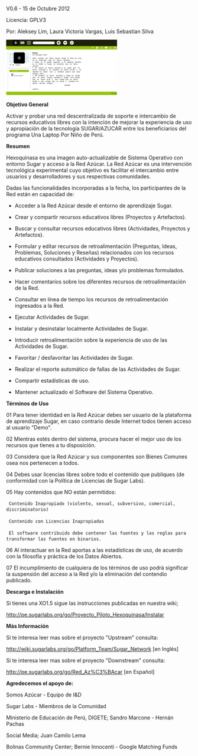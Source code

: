 <html><body><p>V0.6 - 15 de Octubre 2012

Licencia: GPLV3



Por: Aleksey Lim, Laura Victoria Vargas, Luis Sebastian Silva

<a href="/files/2012/10/Pantallazo-del-2012-10-05-041607.png"><img src="/files/2012/10/Pantallazo-del-2012-10-05-041607-300x150.png" alt="Duvan Camilo" title="Pantallazo del 2012-10-05 04:16:07" width="300" height="150" class="alignleft size-medium wp-image-289"></a>

<strong>Objetivo General

</strong>

Activar y probar una red descentralizada de soporte e intercambio de recursos educativos libres con la intención de mejorar la experiencia de uso y apropiación de la tecnología SUGAR/AZUCAR entre los beneficiarios del programa Una Laptop Por Niño de Perú.

<strong>

Resumen</strong>



Hexoquinasa es una imagen auto-actualizable de Sistema Operativo con entorno Sugar y acceso a la Red Azúcar. La Red Azúcar es una intervención tecnológica experimental cuyo objetivo es facilitar el intercambio entre usuarios y desarrolladores y sus respectivas comunidades.



Dadas las funcionalidades incorporadas a la fecha, los participantes de la Red están en capacidad de:



- Acceder a la Red Azúcar desde el entorno de aprendizaje Sugar.  

- Crear y compartir recursos educativos libres (Proyectos y Artefactos).

- Buscar y consultar recursos educativos libres (Actividades, Proyectos y Artefactos).

- Formular y editar recursos de retroalimentación (Preguntas, Ideas, Problemas, Soluciones y Reseñas) relacionados con los recursos educativos consultados (Actividades y Proyectos).

- Publicar soluciones a las preguntas, ideas y/o problemas formulados.

- Hacer comentarios sobre los diferentes recursos de retroalimentación de la Red. 

- Consultar en línea de tiempo los recursos de retroalimentación ingresados a la Red.

- Ejecutar Actividades de Sugar.

- Instalar y desinstalar localmente Actividades de Sugar.

- Introducir retroalimentación sobre la experiencia de uso de las Actividades de Sugar.

- Favoritar / desfavoritar las Actividades de Sugar.

- Realizar el reporte automático de fallas de las Actividades de Sugar.

- Compartir estadísticas de uso.

- Mantener actualizado el Software del Sistema Operativo.

<strong>

Términos de Uso</strong>



01 Para tener identidad en la Red Azúcar debes ser usuario de la plataforma de aprendizaje Sugar, en caso contrario desde Internet todos tienen acceso al usuario "Demo".

02 Mientras estés dentro del sistema, procura hacer el mejor uso de los recursos que tienes a tu disposición.

03 Considera que la Red Azúcar y sus componentes son Bienes Comunes osea nos pertenecen a todos.

04 Debes usar licencias libres sobre todo el contenido que publiques (de conformidad con la Política de Licencias de Sugar Labs).

05 Hay contenidos que NO están permitidos:

     Contenido Inapropiado (violento, sexual, subversivo, comercial, discriminatorio)

     Contenido con Licencias Inapropiadas

     El software contribuido debe contener las fuentes y las reglas para transformar las fuentes en binarios. 

06 Al interactuar en la Red aportas a las estadísticas de uso, de acuerdo con la filosofía y práctica de los Datos Abiertos.

07 El incumplimiento de cualquiera de los términos de uso podrá significar la suspensión del acceso a la Red y/o la eliminación del contendio publicado. 

<strong>

Descarga e Instalación</strong>



Si tienes una XO1.5 sigue las instrucciones publicadas en nuestra wiki; 

<a href="http://pe.sugarlabs.org/go/Proyecto_Piloto_Hexoquinasa/Instalar">http://pe.sugarlabs.org/go/Proyecto_Piloto_Hexoquinasa/Instalar</a>



<strong>Más Información</strong>



Si te interesa leer mas sobre el proyecto "Upstream" consulta:

<a href="http://wiki.sugarlabs.org/go/Platform_Team/Sugar_Network">http://wiki.sugarlabs.org/go/Platform_Team/Sugar_Network</a> [en Inglés]



Si te interesa leer mas sobre el proyecto "Downstream" consulta:

<a href="http://pe.sugarlabs.org/go/Red_Az%C3%BAcar">http://pe.sugarlabs.org/go/Red_Az%C3%BAcar</a> [en Español]



<strong>Agredecemos el apoyo de:</strong>



Somos Azúcar - Equipo de I&amp;D

Sugar Labs - Miembros de la Comunidad	

Ministerio de Educación de Perú, DIGETE; Sandro Marcone - Hernán Pachas 	

Social Media; Juan Camilo Lema 

Bolinas Community Center; Bernie Innocenti - Google Matching Funds </p></body></html>